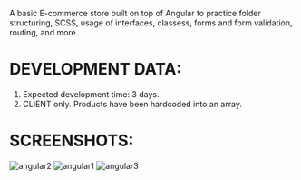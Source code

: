 A basic E-commerce store built on top of Angular to practice folder structuring, SCSS, usage of interfaces, classess, forms and form validation, routing, and more.

# DEVELOPMENT DATA:
1. Expected development time: 3 days.
2. CLIENT only. Products have been hardcoded into an array.

# SCREENSHOTS:
![angular2](https://user-images.githubusercontent.com/80694673/228424239-6d8de170-ef14-471c-8e9e-d7de46cb3f9b.png)
![angular1](https://user-images.githubusercontent.com/80694673/228424253-e9986708-2682-4935-b7c0-11a30b290a81.png)
![angular3](https://user-images.githubusercontent.com/80694673/228424374-095fa79d-0e01-45b8-ae2d-d46b1c173c0c.png)
